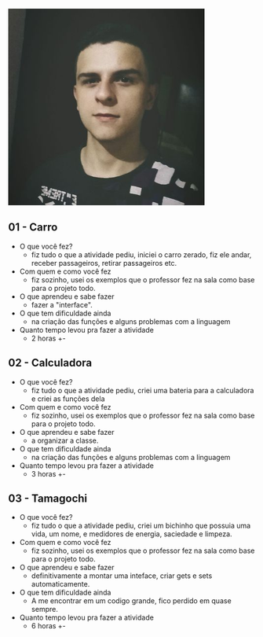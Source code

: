 ![](Jerly.jpeg)

## 01 - Carro

- O que você fez?
    - fiz tudo o que a atividade pediu, iniciei o carro zerado, fiz ele andar, receber passageiros, retirar passageiros etc.
- Com quem e como você fez
    - fiz sozinho, usei os exemplos que o professor fez na sala como base para o projeto todo.
- O que aprendeu e sabe fazer
    - fazer a "interface".
- O que tem dificuldade ainda
    - na criação das funções e alguns problemas com a linguagem
- Quanto tempo levou pra fazer a atividade
    - 2 horas +-
    
## 02 - Calculadora

- O que você fez?
    - fiz tudo o que a atividade pediu, criei uma bateria para a calculadora e criei as funções dela
- Com quem e como você fez
    - fiz sozinho, usei os exemplos que o professor fez na sala como base para o projeto todo.
- O que aprendeu e sabe fazer
    - a organizar a classe.
- O que tem dificuldade ainda
    - na criação das funções e alguns problemas com a linguagem
- Quanto tempo levou pra fazer a atividade
    - 3 horas +- 
    
## 03 - Tamagochi

- O que você fez?
    - fiz tudo o que a atividade pediu, criei um bichinho que possuia uma vida, um nome, e medidores de energia, saciedade e limpeza.
- Com quem e como você fez
    - fiz sozinho, usei os exemplos que o professor fez na sala como base para o projeto todo.
- O que aprendeu e sabe fazer
    - definitivamente a montar uma inteface, criar gets e sets automaticamente. 
- O que tem dificuldade ainda
    - A me encontrar em um codigo grande, fico perdido em quase sempre.
- Quanto tempo levou pra fazer a atividade
    - 6 horas +-  
